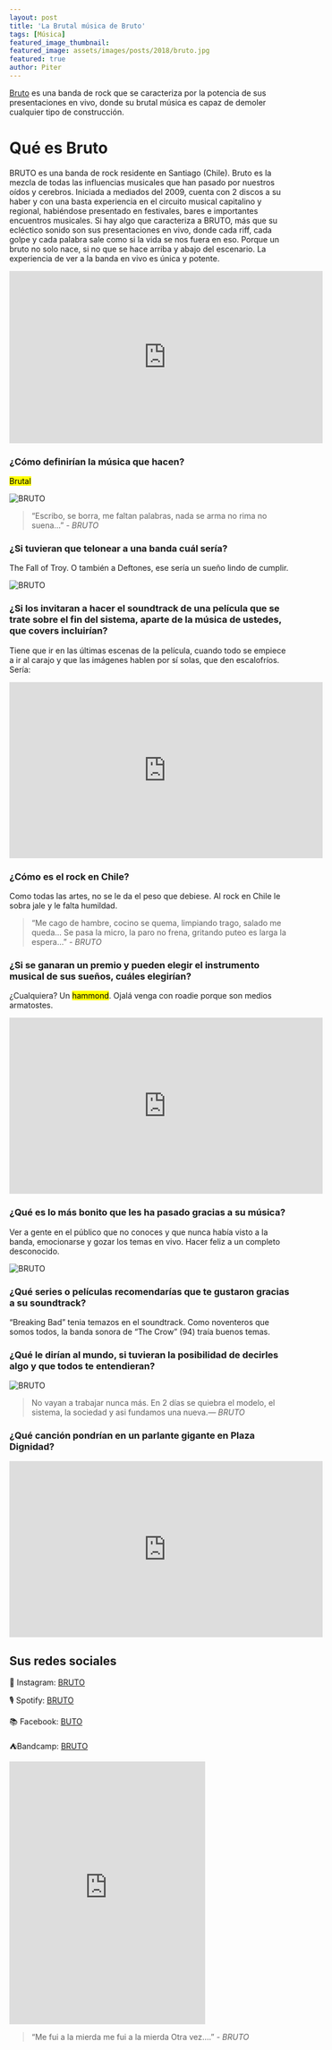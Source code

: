 ```yaml
---
layout: post
title: 'La Brutal música de Bruto'
tags: [Música]
featured_image_thumbnail:
featured_image: assets/images/posts/2018/bruto.jpg
featured: true
author: Piter
---
```



[Bruto](https://www.instagram.com/Brutorock/) es una banda de rock que se caracteriza por la potencia de sus presentaciones en vivo, donde su brutal música es capaz de demoler cualquier tipo de construcción.


# Qué es Bruto

BRUTO es una banda de rock residente en Santiago (Chile). Bruto es la mezcla de todas las influencias musicales que han pasado por nuestros oídos y cerebros. Iniciada a mediados del 2009, cuenta con 2 discos a su haber y con una basta experiencia en el circuito musical capitalino y regional, habiéndose presentado en festivales, bares e importantes encuentros musicales. Si hay algo que caracteriza a BRUTO, más que su ecléctico sonido son sus presentaciones en vivo, donde cada riff, cada golpe y cada palabra sale como si la vida se nos fuera en eso. Porque un bruto no solo nace, si no que se hace arriba y abajo del escenario. La experiencia de ver a la banda en vivo es única y potente.

<iframe src="https://www.facebook.com/plugins/video.php?href=https%3A%2F%2Fwww.facebook.com%2FBrutorock%2Fvideos%2F171648347614978%2F&show_text=0&width=560" width="560" height="308" style="border:none;overflow:hidden" scrolling="no" frameborder="0" allowTransparency="true" allowFullScreen="true"></iframe>


### ¿Cómo definirían la música que hacen?

<mark>Brutal</mark>

![BRUTO](https://scontent.fscl15-1.fna.fbcdn.net/v/t1.0-9/86280083_2981864455168448_5096796316743237632_o.jpg?_nc_cat=111&_nc_sid=730e14&_nc_ohc=ljQCcaeQuEoAX9_vecA&_nc_ht=scontent.fscl15-1.fna&oh=ffef24846ede06602251568238bb2104&oe=5F7B9473)

<blockquote class="alignleft">“Escribo, se borra, me faltan palabras, nada se arma no rima no suena...” <cite>- BRUTO </cite></blockquote>


### ¿Si tuvieran que telonear a una banda cuál sería?

The Fall of Troy. O también a Deftones, ese sería un sueño lindo de cumplir.

![BRUTO](https://scontent.fscl15-1.fna.fbcdn.net/v/t1.0-9/85092655_2981864988501728_2002132020444004352_o.jpg?_nc_cat=107&_nc_sid=730e14&_nc_ohc=0upQ3HvMucgAX8YKa43&_nc_ht=scontent.fscl15-1.fna&oh=84adfa537191723565abc6c9227eb87c&oe=5F7A8FEA)


### ¿Si los invitaran a hacer el soundtrack de una película que se trate sobre el fin del sistema, aparte de la música de ustedes, que covers incluirían?

Tiene que ir en las últimas escenas de la película, cuando todo se empiece a ir al carajo y que las imágenes hablen por sí solas, que den escalofríos. Sería:

<iframe width="560" height="315" src="https://www.youtube.com/embed/aqBMHz_RnaI" frameborder="0" allow="accelerometer; autoplay; encrypted-media; gyroscope; picture-in-picture" allowfullscreen></iframe>


### ¿Cómo es el rock en Chile?

Como todas las artes, no se le da el peso que debiese. Al rock en Chile le sobra jale y le falta humildad.

<blockquote class="aligncenter">“Me cago de hambre, cocino se quema, limpiando trago, salado me queda... Se pasa la micro, la paro no frena, gritando puteo es larga la espera...” <cite>- BRUTO </cite></blockquote>


### ¿Si se ganaran un premio y pueden elegir el instrumento musical de sus sueños, cuáles elegirían?

¿Cualquiera? Un <mark>hammond</mark>. Ojalá venga con roadie porque son medios armatostes.

<iframe width="560" height="315" src="https://www.youtube.com/embed/jejadhR_m9w" frameborder="0" allow="accelerometer; autoplay; encrypted-media; gyroscope; picture-in-picture" allowfullscreen></iframe>

### ¿Qué es lo más bonito que les ha pasado gracias a su música?

Ver a gente en el público que no conoces y que nunca había visto a la banda, emocionarse y gozar los temas en vivo. Hacer feliz a un completo desconocido.

![BRUTO](https://scontent.fscl15-1.fna.fbcdn.net/v/t1.0-9/84308404_2981864035168490_8887119377963417600_o.jpg?_nc_cat=107&_nc_sid=730e14&_nc_ohc=tDcMMps8jpUAX-ZOX_B&_nc_ht=scontent.fscl15-1.fna&oh=03c7a26770df43566c8d668258131cd1&oe=5F79B629)

### ¿Qué series o películas recomendarías que te gustaron gracias a su soundtrack?

“Breaking Bad” tenia temazos en el soundtrack. Como noventeros que somos todos, la banda sonora de “The Crow” (94) traía buenos temas.

### ¿Qué le dirían al mundo, si tuvieran la posibilidad de decirles algo y que todos te entendieran?

![BRUTO](https://scontent.fscl15-1.fna.fbcdn.net/v/t1.0-9/86356473_2981864661835094_4290509940285505536_o.jpg?_nc_cat=105&_nc_sid=730e14&_nc_ohc=S1bELRo2d3sAX_0SEBv&_nc_ht=scontent.fscl15-1.fna&oh=c1c111e1bc4cb5b8ceaa0786785020e2&oe=5F7BAE1B)

<blockquote class="aligncenter">No vayan a trabajar nunca más. En 2 días se quiebra el modelo, el sistema, la sociedad y asi fundamos una nueva.<cite>― BRUTO</cite></blockquote>

### ¿Qué canción pondrían en un parlante gigante en Plaza Dignidad?

<iframe width="560" height="315" src="https://www.youtube.com/embed/M6zusV1Yk9Q" frameborder="0" allow="accelerometer; autoplay; encrypted-media; gyroscope; picture-in-picture" allowfullscreen></iframe>

## Sus redes sociales

📸 Instagram: [BRUTO](https://www.instagram.com/Brutorock/)

🎙 Spotify: [BRUTO](https://open.spotify.com/artist/66OXwcgHZpagzKkjkzQF4f)

📚 Facebook: [BUTO](https://www.facebook.com/Brutorock/)

⛺Bandcamp: [BRUTO](http://bruto.bandcamp.com/)

<iframe style="border: 0; width: 350px; height: 470px;" src="https://bandcamp.com/EmbeddedPlayer/album=3608631657/size=large/bgcol=ffffff/linkcol=0687f5/tracklist=false/transparent=true/" seamless><a href="http://bruto.bandcamp.com/album/b">B by BRUTO</a></iframe>

<blockquote class="alignright">“Me fui a la mierda me fui a la mierda
Otra vez....” <cite>- BRUTO </cite></blockquote>
